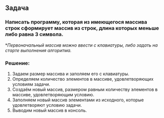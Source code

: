 ## **Задача**

### Написать программу, которая из имеющегося массива строк сформирует массив из строк, длина которых меньше либо равна 3 символа.

**Первоначальный массив можно ввести с клавиатуры, либо задать на старте выполнения алгоритма.*

### **Решение:**

1. Задаем размер массива и заполяем его с клавиатуры.
2. Определяем количество элементов в массиве, удовлетворяющих условиям задачи.
3. Создаём новый массив, размером равным количеству элементов в массиве, удовлетворяющим условию.
4. Заполняем новый массив элементами из исходного, которые удовлетворяют условию задачи.
5. Выводим новый массив в консоль.